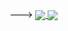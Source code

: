 --->
<a href="https://github.com/anuraghazra/github-readme-stats%22%3E ">
<img align="center" src="https://github-readme-stats.vercel.app/api?username=EduardoFacini&show_icons=true&theme=radical" />
</a>
<a href="https://github.com/anuraghazra/convoychat%22%3E ">
<img align="center" src="https://github-readme-stats.vercel.app/api/top-langs/?username=EduardoFacini&layout=compact&theme=radical" />
</a>
